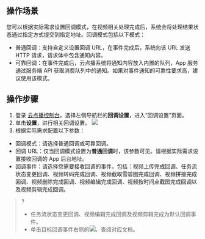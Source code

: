 ## 操作场景
您可以根据实际需求设置回调模式，在视频相关处理完成后，系统会将处理结果状态通过指定方式提交到指定地址。回调模式包括以下模式：
- 普通回调：支持自定义设置回调 URL，在事件完成后，系统向该 URL 发送 HTTP 请求，请求体中包含通知内容。
- 可靠回调：在事件完成后，云点播系统将通知内容放入内置的队列，App 服务通过服务端 API 获取消费队列中的通知。如果对事件通知的可靠性要求高，建议使用该模式。



## 操作步骤

1. 登录 [云点播控制台](https://console.cloud.tencent.com/vod)，选择左侧导航栏的**回调设置**，进入“回调设置”页面。
2. 单击**设置**，进行相关回调设置。
![](https://main.qcloudimg.com/raw/f9a919a90f098ba8e31f69581402a041.png)
3. 根据实际需求配置以下参数：
 - 回调模式：请选择普通回调或可靠回调。
 - 回调 URL：仅当回调模式设置为**普通回调**时，该参数可见。请根据实际需求设置接收回调的 App 后台地址。
 - 回调事件：请选择您需要接收回调的事件，包括：视频上传完成回调、任务流状态变更回调、视频转码完成回调、视频截取雪碧图完成回调、视频拼接完成回调、视频删除完成回调、视频编辑完成回调、视频按时间点截图完成回调以及视频剪辑完成回调。
>?
>- 任务流状态变更回调、视频编辑完成回调及视频剪辑完成为默认回调事件。
>- 单击目标回调事件右侧的<img src="https://main.qcloudimg.com/raw/a710a753ba2162f8913e180be4c93269.png"/>，查阅对应文档。




